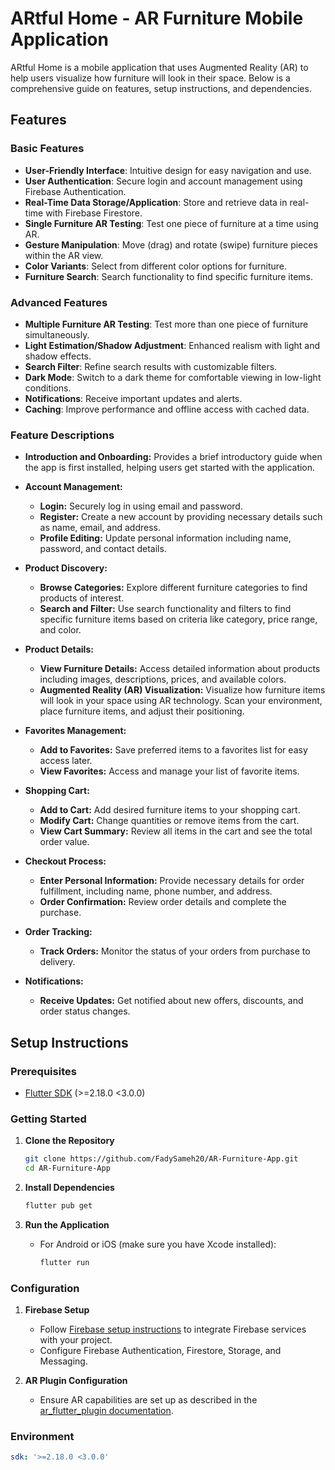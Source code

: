# ARtful Home - AR Furniture Mobile Application

ARtful Home is a mobile application that uses Augmented Reality (AR) to help users visualize how furniture will look in their space. Below is a comprehensive guide on features, setup instructions, and dependencies.

## Features

### Basic Features
- **User-Friendly Interface**: Intuitive design for easy navigation and use.
- **User Authentication**: Secure login and account management using Firebase Authentication.
- **Real-Time Data Storage/Application**: Store and retrieve data in real-time with Firebase Firestore.
- **Single Furniture AR Testing**: Test one piece of furniture at a time using AR.
- **Gesture Manipulation**: Move (drag) and rotate (swipe) furniture pieces within the AR view.
- **Color Variants**: Select from different color options for furniture.
- **Furniture Search**: Search functionality to find specific furniture items.

### Advanced Features
- **Multiple Furniture AR Testing**: Test more than one piece of furniture simultaneously.
- **Light Estimation/Shadow Adjustment**: Enhanced realism with light and shadow effects.
- **Search Filter**: Refine search results with customizable filters.
- **Dark Mode**: Switch to a dark theme for comfortable viewing in low-light conditions.
- **Notifications**: Receive important updates and alerts.
- **Caching**: Improve performance and offline access with cached data.

### Feature Descriptions

- **Introduction and Onboarding:** Provides a brief introductory guide when the app is first installed, helping users get started with the application.

- **Account Management:**
  - **Login:** Securely log in using email and password.
  - **Register:** Create a new account by providing necessary details such as name, email, and address.
  - **Profile Editing:** Update personal information including name, password, and contact details.

- **Product Discovery:**
  - **Browse Categories:** Explore different furniture categories to find products of interest.
  - **Search and Filter:** Use search functionality and filters to find specific furniture items based on criteria like category, price range, and color.

- **Product Details:**
  - **View Furniture Details:** Access detailed information about products including images, descriptions, prices, and available colors.
  - **Augmented Reality (AR) Visualization:** Visualize how furniture items will look in your space using AR technology. Scan your environment, place furniture items, and adjust their positioning.

- **Favorites Management:**
  - **Add to Favorites:** Save preferred items to a favorites list for easy access later.
  - **View Favorites:** Access and manage your list of favorite items.

- **Shopping Cart:**
  - **Add to Cart:** Add desired furniture items to your shopping cart.
  - **Modify Cart:** Change quantities or remove items from the cart.
  - **View Cart Summary:** Review all items in the cart and see the total order value.

- **Checkout Process:**
  - **Enter Personal Information:** Provide necessary details for order fulfillment, including name, phone number, and address.
  - **Order Confirmation:** Review order details and complete the purchase.

- **Order Tracking:**
  - **Track Orders:** Monitor the status of your orders from purchase to delivery.
   
- **Notifications:**
  - **Receive Updates:** Get notified about new offers, discounts, and order status changes.

## Setup Instructions

### Prerequisites
- [Flutter SDK](https://flutter.dev/docs/get-started/install) (>=2.18.0 <3.0.0)

### Getting Started

1. **Clone the Repository**
   ```sh
   git clone https://github.com/FadySameh20/AR-Furniture-App.git
   cd AR-Furniture-App
   ```

2. **Install Dependencies**
   ```sh
   flutter pub get
   ```

3. **Run the Application**
   - For Android or iOS (make sure you have Xcode installed):
     ```sh
     flutter run
     ```

### Configuration

1. **Firebase Setup**
   - Follow [Firebase setup instructions](https://firebase.google.com/docs/flutter/setup) to integrate Firebase services with your project.
   - Configure Firebase Authentication, Firestore, Storage, and Messaging.

2. **AR Plugin Configuration**
   - Ensure AR capabilities are set up as described in the [ar_flutter_plugin documentation](https://pub.dev/packages/ar_flutter_plugin).

### Environment
```yaml
sdk: '>=2.18.0 <3.0.0'
```

